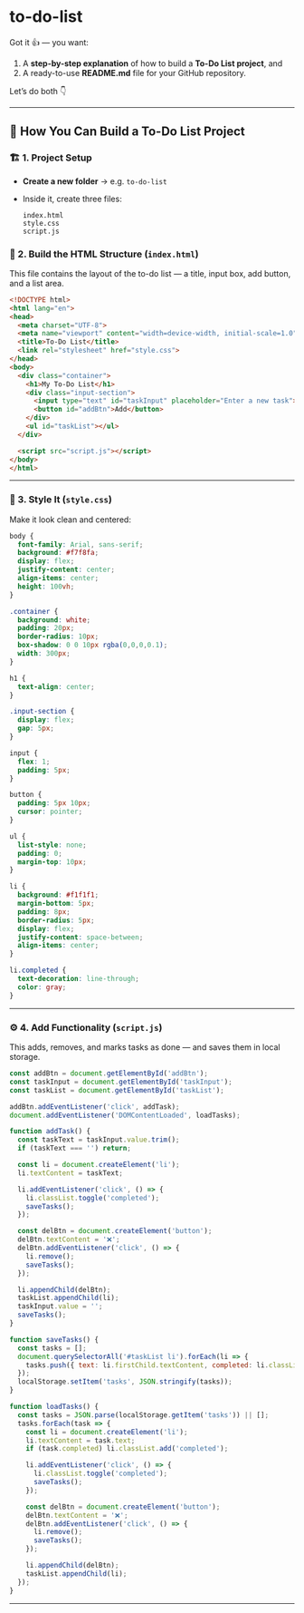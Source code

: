 # to-do-list

Got it 👍 — you want:

1. A **step-by-step explanation** of how to build a **To-Do List project**, and
2. A ready-to-use **README.md** file for your GitHub repository.

Let’s do both 👇

---

## 🧠 How You Can Build a To-Do List Project

### 🏗️ 1. Project Setup

* **Create a new folder** → e.g. `to-do-list`
* Inside it, create three files:

  ```
  index.html
  style.css
  script.js
  ```

### 🧩 2. Build the HTML Structure (`index.html`)

This file contains the layout of the to-do list — a title, input box, add button, and a list area.

```html
<!DOCTYPE html>
<html lang="en">
<head>
  <meta charset="UTF-8">
  <meta name="viewport" content="width=device-width, initial-scale=1.0">
  <title>To-Do List</title>
  <link rel="stylesheet" href="style.css">
</head>
<body>
  <div class="container">
    <h1>My To-Do List</h1>
    <div class="input-section">
      <input type="text" id="taskInput" placeholder="Enter a new task">
      <button id="addBtn">Add</button>
    </div>
    <ul id="taskList"></ul>
  </div>

  <script src="script.js"></script>
</body>
</html>
```

---

### 🎨 3. Style It (`style.css`)

Make it look clean and centered:

```css
body {
  font-family: Arial, sans-serif;
  background: #f7f8fa;
  display: flex;
  justify-content: center;
  align-items: center;
  height: 100vh;
}

.container {
  background: white;
  padding: 20px;
  border-radius: 10px;
  box-shadow: 0 0 10px rgba(0,0,0,0.1);
  width: 300px;
}

h1 {
  text-align: center;
}

.input-section {
  display: flex;
  gap: 5px;
}

input {
  flex: 1;
  padding: 5px;
}

button {
  padding: 5px 10px;
  cursor: pointer;
}

ul {
  list-style: none;
  padding: 0;
  margin-top: 10px;
}

li {
  background: #f1f1f1;
  margin-bottom: 5px;
  padding: 8px;
  border-radius: 5px;
  display: flex;
  justify-content: space-between;
  align-items: center;
}

li.completed {
  text-decoration: line-through;
  color: gray;
}
```

---

### ⚙️ 4. Add Functionality (`script.js`)

This adds, removes, and marks tasks as done — and saves them in local storage.

```javascript
const addBtn = document.getElementById('addBtn');
const taskInput = document.getElementById('taskInput');
const taskList = document.getElementById('taskList');

addBtn.addEventListener('click', addTask);
document.addEventListener('DOMContentLoaded', loadTasks);

function addTask() {
  const taskText = taskInput.value.trim();
  if (taskText === '') return;

  const li = document.createElement('li');
  li.textContent = taskText;

  li.addEventListener('click', () => {
    li.classList.toggle('completed');
    saveTasks();
  });

  const delBtn = document.createElement('button');
  delBtn.textContent = '❌';
  delBtn.addEventListener('click', () => {
    li.remove();
    saveTasks();
  });

  li.appendChild(delBtn);
  taskList.appendChild(li);
  taskInput.value = '';
  saveTasks();
}

function saveTasks() {
  const tasks = [];
  document.querySelectorAll('#taskList li').forEach(li => {
    tasks.push({ text: li.firstChild.textContent, completed: li.classList.contains('completed') });
  });
  localStorage.setItem('tasks', JSON.stringify(tasks));
}

function loadTasks() {
  const tasks = JSON.parse(localStorage.getItem('tasks')) || [];
  tasks.forEach(task => {
    const li = document.createElement('li');
    li.textContent = task.text;
    if (task.completed) li.classList.add('completed');

    li.addEventListener('click', () => {
      li.classList.toggle('completed');
      saveTasks();
    });

    const delBtn = document.createElement('button');
    delBtn.textContent = '❌';
    delBtn.addEventListener('click', () => {
      li.remove();
      saveTasks();
    });

    li.appendChild(delBtn);
    taskList.appendChild(li);
  });
}
```

---

